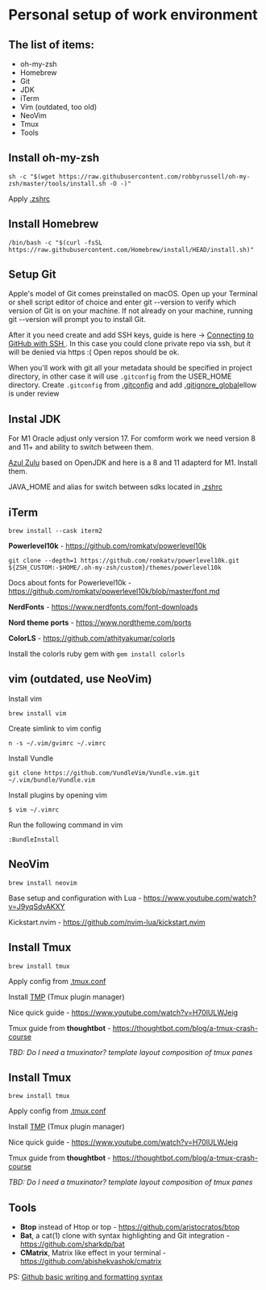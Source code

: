 # Personal setup of work environment
## The list of items:
- oh-my-zsh
- Homebrew
- Git
- JDK
- iTerm
- Vim (outdated, too old)
- NeoVim
- Tmux
- Tools

 
## Install oh-my-zsh
```shell
sh -c "$(wget https://raw.githubusercontent.com/robbyrussell/oh-my-zsh/master/tools/install.sh -O -)"
```
Apply [.zshrc](/.zshrc)
## Install Homebrew
```shell
/bin/bash -c "$(curl -fsSL https://raw.githubusercontent.com/Homebrew/install/HEAD/install.sh)"
```

## Setup Git
Apple's model of Git comes preinstalled on macOS. Open up your Terminal or shell script editor of choice and enter git --version to verify which version of Git is on your machine. If not already on your machine, running git --version will prompt you to install Git.

After it you need create and add SSH keys, guide is here -> [Connecting to GitHub with SSH
](https://docs.github.com/en/authentication/connecting-to-github-with-ssh). In this case you could clone private repo via ssh, but it will be denied via https :( Open repos should be ok.

When you'll work with git all your metadata should be specified in project directory, in other case it will use `.gitconfig` from the USER_HOME directory. Create `.gitconfig` from [.gitconfig](https://github.com/dshevchuk/env_setup/blob/master/.gitconfig_template) and add [.gitignore_global](https://github.com/dshevchuk/env_setup/blob/master/.gitignore_global)ellow  is under review


## Instal JDK
For M1 Oracle adjust only version 17. For comform work we need version 8 and 11+ and ability to switch between them. 

[Azul Zulu](https://www.azul.com/downloads/?package=jdk#download-openjdk) based on OpenJDK and here is a 8 and 11 adapterd for M1. Install them.

JAVA_HOME and alias for switch between sdks located in [.zshrc](/.zshrc)

## iTerm
```shell
brew install --cask iterm2
```
**Powerlevel10k** - https://github.com/romkatv/powerlevel10k
```
git clone --depth=1 https://github.com/romkatv/powerlevel10k.git ${ZSH_CUSTOM:-$HOME/.oh-my-zsh/custom}/themes/powerlevel10k
```
Docs about fonts for Powerlevel10k - https://github.com/romkatv/powerlevel10k/blob/master/font.md

**NerdFonts** - https://www.nerdfonts.com/font-downloads

**Nord theme ports** - https://www.nordtheme.com/ports

**ColorLS** - https://github.com/athityakumar/colorls

Install the colorls ruby gem with `gem install colorls`

## vim (outdated, use NeoVim)
Install vim
```shell
brew install vim
```
Create simlink to vim config
```shell
n -s ~/.vim/gvimrc ~/.vimrc
```

Install Vundle
```shell
git clone https://github.com/VundleVim/Vundle.vim.git ~/.vim/bundle/Vundle.vim
```
Install plugins by opening vim
```shell
$ vim ~/.vimrc
```
Run the following command in vim
```shell
:BundleInstall
```

## NeoVim
```shell
brew install neovim
```
Base setup and configuration with Lua - https://www.youtube.com/watch?v=J9yqSdvAKXY

Kickstart.nvim - https://github.com/nvim-lua/kickstart.nvim


## Install Tmux
```shell
brew install tmux
```
Apply config from [.tmux.conf](/.tmux.conf)

Install [TMP](https://github.com/tmux-plugins/tpm) (Tmux plugin manager)

Nice quick guide - https://www.youtube.com/watch?v=H70lULWJeig

Tmux guide from **thoughtbot** - https://thoughtbot.com/blog/a-tmux-crash-course

_TBD: Do I need a tmuxinator? template layout composition of tmux panes_



## Install Tmux
```shell
brew install tmux
```
Apply config from [.tmux.conf](/.tmux.conf)

Install [TMP](https://github.com/tmux-plugins/tpm) (Tmux plugin manager)

Nice quick guide - https://www.youtube.com/watch?v=H70lULWJeig

Tmux guide from **thoughtbot** - https://thoughtbot.com/blog/a-tmux-crash-course

_TBD: Do I need a tmuxinator? template layout composition of tmux panes_


## Tools
- **Btop** instead of Htop or top - https://github.com/aristocratos/btop
- **Bat**, a cat(1) clone with syntax highlighting and Git integration - https://github.com/sharkdp/bat
- **CMatrix**, Matrix like effect in your terminal - https://github.com/abishekvashok/cmatrix


PS: [Github basic writing and formatting syntax
](https://docs.github.com/en/get-started/writing-on-github/getting-started-with-writing-and-formatting-on-github/basic-writing-and-formatting-syntax)
